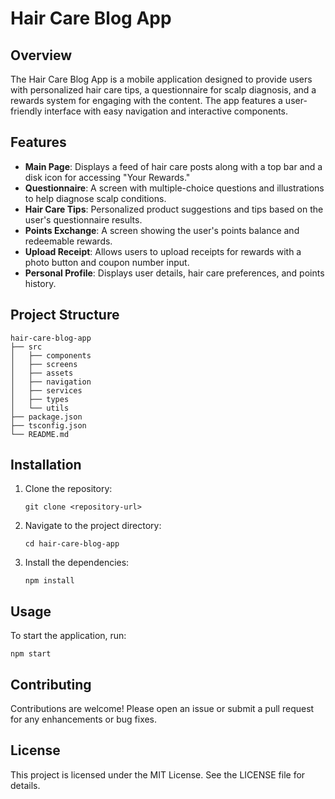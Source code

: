 # Hair Care Blog App

## Overview
The Hair Care Blog App is a mobile application designed to provide users with personalized hair care tips, a questionnaire for scalp diagnosis, and a rewards system for engaging with the content. The app features a user-friendly interface with easy navigation and interactive components.

## Features
- **Main Page**: Displays a feed of hair care posts along with a top bar and a disk icon for accessing "Your Rewards."
- **Questionnaire**: A screen with multiple-choice questions and illustrations to help diagnose scalp conditions.
- **Hair Care Tips**: Personalized product suggestions and tips based on the user's questionnaire results.
- **Points Exchange**: A screen showing the user's points balance and redeemable rewards.
- **Upload Receipt**: Allows users to upload receipts for rewards with a photo button and coupon number input.
- **Personal Profile**: Displays user details, hair care preferences, and points history.

## Project Structure
```
hair-care-blog-app
├── src
│   ├── components
│   ├── screens
│   ├── assets
│   ├── navigation
│   ├── services
│   ├── types
│   └── utils
├── package.json
├── tsconfig.json
└── README.md
```

## Installation
1. Clone the repository:
   ```
   git clone <repository-url>
   ```
2. Navigate to the project directory:
   ```
   cd hair-care-blog-app
   ```
3. Install the dependencies:
   ```
   npm install
   ```

## Usage
To start the application, run:
```
npm start
```

## Contributing
Contributions are welcome! Please open an issue or submit a pull request for any enhancements or bug fixes.

## License
This project is licensed under the MIT License. See the LICENSE file for details.